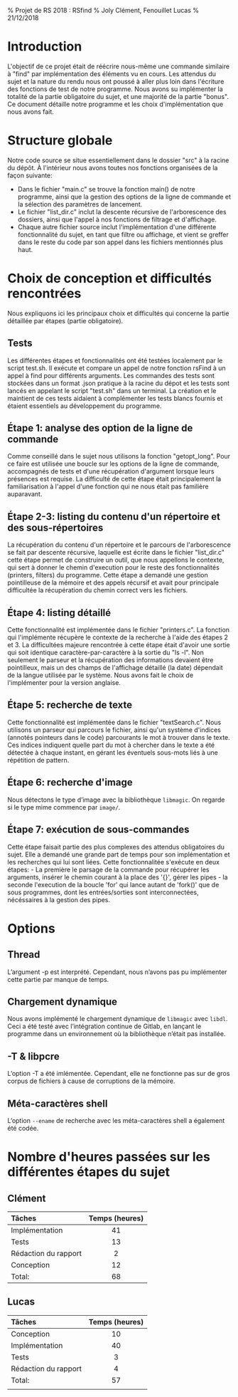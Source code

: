 % Projet de RS 2018 : RSfind
% Joly Clément, Fenouillet Lucas
% 21/12/2018


# Introduction

L'objectif de ce projet était de réécrire nous-même une commande similaire à "find" par implémentation des éléments vu en cours. Les attendus du sujet et la nature du rendu nous ont poussé à aller plus loin dans l'écriture des fonctions de test de notre programme. Nous avons su implémenter la totalité de la partie obligatoire du sujet, et une majorité de la partie "bonus". Ce document détaille notre programme et les choix d'implémentation que nous avons fait.


# Structure globale
Notre code source se situe essentiellement dans le dossier "src" à la racine du dépôt. À l'intérieur nous avons toutes nos fonctions organisées de la façon suivante:

- Dans le fichier "main.c" se trouve la fonction main() de notre programme, ainsi que la gestion des options de la ligne de commande et la sélection des paramètres de lancement.
- Le fichier "list_dir.c" inclut la descente récursive de l'arborescence des dossiers, ainsi que l'appel à nos fonctions de filtrage et d'affichage.
- Chaque autre fichier source inclut l'implémentation d'une différente fonctionnalité du sujet, en tant que filtre ou affichage, et vient se greffer dans le reste du code par son appel dans les fichiers mentionnés plus haut.
	

# Choix de conception et difficultés rencontrées
Nous expliquons ici les principaux choix et difficultés qui concerne la partie détaillée par étapes (partie obligatoire).

## Tests

Les différentes étapes et fonctionnalités ont été testées localement par le script test.sh. Il exécute et compare un appel de notre fonction rsFind à un appel à find pour différents arguments. Les commandes des tests sont stockées dans un format .json pratique à la racine du dépot et les tests sont lancés en appelant le script "test.sh" dans un terminal. La création et le maintient de ces tests aidaient à complémenter les tests blancs fournis et étaient essentiels au développement du programme. 

## Étape 1: analyse des option de la ligne de commande

Comme conseillé dans le sujet nous utilisons la fonction "getopt_long". Pour ce faire est utilisée une boucle sur les options de la ligne de commande, accompagnés de tests et d'une récupération d'argument lorsque leurs présences est requise. La difficulté de cette étape était principalement la familiarisation à l'appel d'une fonction qui ne nous était pas familière auparavant. 

## Étape 2-3: listing du contenu d'un répertoire et des sous-répertoires
La récupération du contenu d'un répertoire et le parcours de l'arborescence se fait par descente récursive, laquelle est écrite dans le fichier "list_dir.c" cette étape permet de construire un outil, que nous appellons le contexte, qui sert à donner le chemin d'execution pour le reste des fonctionnalités (printers, filters) du programme. Cette étape a demandé une gestion pointilleuse de la mémoire et des appels récursif et avait pour principale difficultée la récupération du chemin correct vers les fichiers.

## Étape 4: listing détaillé
Cette fonctionnalité est implémentée dans le fichier "printers.c". La fonction qui l'implémente récupère le contexte de la recherche à l'aide des étapes 2 et 3. La difficultées majeure rencontrée à cette étape était d'avoir une sortie qui soit identique caractère-par-caractère à la sortie du "ls -l". Non seulement le parseur et la récupération des informations devaient être pointilleux, mais un des champs de l'affichage détaillé (la date) dépendait de la langue utilisée par le système. Nous avons fait le choix de l'implémenter pour la version anglaise.

## Étape 5: recherche de texte
Cette fonctionnalité est implémentée dans le fichier "textSearch.c". Nous utilisons un parseur qui parcours le fichier, ainsi qu'un système d'indices (annotés pointeurs dans le code) parcourants le mot à trouver dans le texte. Ces indices indiquent quelle part du mot à chercher dans le texte a été détectée à chaque instant, en gérant les éventuels sous-mots liés à une répétition de pattern.

## Étape 6: recherche d'image

Nous détectons le type d’image avec la bibliothèque `libmagic`. On regarde si le type mime commence par `image/`.

## Étape 7: exécution de sous-commandes
Cette étape faisait partie des plus complexes des attendus obligatoires du sujet. Elle a demandé une grande part de temps pour son implémentation et les recherches qui lui sont liées. Cette fonctionnalitée s'exécute en deux étapes: 
	- La première le parsage de la commande pour récupérer les arguments, insérer le chemin courant à la place des '{}', gérer les pipes
	- la seconde l'execution de la boucle 'for' qui lance autant de 'fork()' que de sous programmes, dont les entrées/sorties sont interconnectées, nécéssaires à la gestion des pipes.
	 
	

# Options

## Thread

L’argument -p est interprété. Cependant, nous n’avons pas pu implémenter cette
partie par manque de temps.

## Chargement dynamique

Nous avons implémenté le chargement dynamique de `libmagic` avec `libdl`. Ceci a été testé avec l’intégration continue de Gitlab, en lançant le programme dans un environnement où la bibliothèque n’était pas installée.

## -T & libpcre

L’option -T a été imlémentée. Cependant, elle ne fonctionne pas sur de gros corpus de fichiers à cause de corruptions de la mémoire.

## Méta-caractères shell

L’option `--ename` de recherche avec les méta-caractères shell a également été codée.

# Nombre d'heures passées sur les différentes étapes du sujet

## Clément

| Tâches               |  Temps (heures) |
| :-------------       | :-------------: |
| Implémentation       |              41 |
| Tests                |              13 |
| Rédaction du rapport |               2 |
| Conception           |              12 |
| Total:               |              68 |

## Lucas

| Tâches                                    |  Temps (heures) |
| :-------------                            | :-------------: |
| Conception						        |              10 |
| Implémentation				            |              40 |
| Tests									 |               3 |
| Rédaction du rapport	                  |               4 |
| Total:                                    |              57 |
|                                           |                 |














